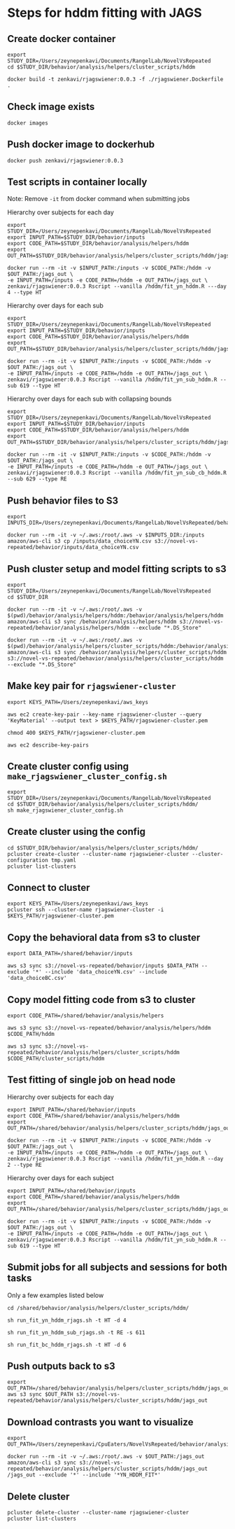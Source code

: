 # Steps for hddm fitting with JAGS

## Create docker container

```
export STUDY_DIR=/Users/zeynepenkavi/Documents/RangelLab/NovelVsRepeated
cd $STUDY_DIR/behavior/analysis/helpers/cluster_scripts/hddm

docker build -t zenkavi/rjagswiener:0.0.3 -f ./rjagswiener.Dockerfile .
```

## Check image exists

```
docker images
```

## Push docker image to dockerhub

```
docker push zenkavi/rjagswiener:0.0.3
```

## Test scripts in container locally

Note: Remove `-it` from docker command when submitting jobs

Hierarchy over subjects for each day

```
export STUDY_DIR=/Users/zeynepenkavi/Documents/RangelLab/NovelVsRepeated
export INPUT_PATH=$STUDY_DIR/behavior/inputs
export CODE_PATH=$STUDY_DIR/behavior/analysis/helpers/hddm
export OUT_PATH=$STUDY_DIR/behavior/analysis/helpers/cluster_scripts/hddm/jags_out

docker run --rm -it -v $INPUT_PATH:/inputs -v $CODE_PATH:/hddm -v $OUT_PATH:/jags_out \
-e INPUT_PATH=/inputs -e CODE_PATH=/hddm -e OUT_PATH=/jags_out \
zenkavi/rjagswiener:0.0.3 Rscript --vanilla /hddm/fit_yn_hddm.R ---day 4 --type HT
```

Hierarchy over days for each sub

```
export STUDY_DIR=/Users/zeynepenkavi/Documents/RangelLab/NovelVsRepeated
export INPUT_PATH=$STUDY_DIR/behavior/inputs
export CODE_PATH=$STUDY_DIR/behavior/analysis/helpers/hddm
export OUT_PATH=$STUDY_DIR/behavior/analysis/helpers/cluster_scripts/hddm/jags_out

docker run --rm -it -v $INPUT_PATH:/inputs -v $CODE_PATH:/hddm -v $OUT_PATH:/jags_out \
-e INPUT_PATH=/inputs -e CODE_PATH=/hddm -e OUT_PATH=/jags_out \
zenkavi/rjagswiener:0.0.3 Rscript --vanilla /hddm/fit_yn_sub_hddm.R --sub 619 --type HT
```

Hierarchy over days for each sub with collapsing bounds

```
export STUDY_DIR=/Users/zeynepenkavi/Documents/RangelLab/NovelVsRepeated
export INPUT_PATH=$STUDY_DIR/behavior/inputs
export CODE_PATH=$STUDY_DIR/behavior/analysis/helpers/hddm
export OUT_PATH=$STUDY_DIR/behavior/analysis/helpers/cluster_scripts/hddm/jags_out

docker run --rm -it -v $INPUT_PATH:/inputs -v $CODE_PATH:/hddm -v $OUT_PATH:/jags_out \
-e INPUT_PATH=/inputs -e CODE_PATH=/hddm -e OUT_PATH=/jags_out \
zenkavi/rjagswiener:0.0.3 Rscript --vanilla /hddm/fit_yn_sub_cb_hddm.R --sub 629 --type RE
```

## Push behavior files to S3

```
export INPUTS_DIR=/Users/zeynepenkavi/Documents/RangelLab/NovelVsRepeated/behavior/inputs

docker run --rm -it -v ~/.aws:/root/.aws -v $INPUTS_DIR:/inputs amazon/aws-cli s3 cp /inputs/data_choiceYN.csv s3://novel-vs-repeated/behavior/inputs/data_choiceYN.csv
```

## Push cluster setup and model fitting scripts to s3

```
export STUDY_DIR=/Users/zeynepenkavi/Documents/RangelLab/NovelVsRepeated
cd $STUDY_DIR

docker run --rm -it -v ~/.aws:/root/.aws -v $(pwd)/behavior/analysis/helpers/hddm:/behavior/analysis/helpers/hddm amazon/aws-cli s3 sync /behavior/analysis/helpers/hddm s3://novel-vs-repeated/behavior/analysis/helpers/hddm --exclude "*.DS_Store"

docker run --rm -it -v ~/.aws:/root/.aws -v $(pwd)/behavior/analysis/helpers/cluster_scripts/hddm:/behavior/analysis/helpers/cluster_scripts/hddm amazon/aws-cli s3 sync /behavior/analysis/helpers/cluster_scripts/hddm s3://novel-vs-repeated/behavior/analysis/helpers/cluster_scripts/hddm --exclude "*.DS_Store"
```

## Make key pair for `rjagswiener-cluster`

```
export KEYS_PATH=/Users/zeynepenkavi/aws_keys

aws ec2 create-key-pair --key-name rjagswiener-cluster --query 'KeyMaterial' --output text > $KEYS_PATH/rjagswiener-cluster.pem

chmod 400 $KEYS_PATH/rjagswiener-cluster.pem

aws ec2 describe-key-pairs
```

## Create cluster config using `make_rjagswiener_cluster_config.sh`

```
export STUDY_DIR=/Users/zeynepenkavi/Documents/RangelLab/NovelVsRepeated
cd $STUDY_DIR/behavior/analysis/helpers/cluster_scripts/hddm/
sh make_rjagswiener_cluster_config.sh
```

## Create cluster using the config

```
cd $STUDY_DIR/behavior/analysis/helpers/cluster_scripts/hddm/
pcluster create-cluster --cluster-name rjagswiener-cluster --cluster-configuration tmp.yaml
pcluster list-clusters
```

## Connect to cluster

```
export KEYS_PATH=/Users/zeynepenkavi/aws_keys
pcluster ssh --cluster-name rjagswiener-cluster -i $KEYS_PATH/rjagswiener-cluster.pem
```

## Copy the behavioral data from s3 to cluster

```
export DATA_PATH=/shared/behavior/inputs

aws s3 sync s3://novel-vs-repeated/behavior/inputs $DATA_PATH --exclude '*' --include 'data_choiceYN.csv' --include 'data_choiceBC.csv'
```

## Copy model fitting code from s3 to cluster

```
export CODE_PATH=/shared/behavior/analysis/helpers

aws s3 sync s3://novel-vs-repeated/behavior/analysis/helpers/hddm $CODE_PATH/hddm

aws s3 sync s3://novel-vs-repeated/behavior/analysis/helpers/cluster_scripts/hddm $CODE_PATH/cluster_scripts/hddm
```

## Test fitting of single job on head node

Hierarchy over subjects for each day

```
export INPUT_PATH=/shared/behavior/inputs
export CODE_PATH=/shared/behavior/analysis/helpers/hddm
export OUT_PATH=/shared/behavior/analysis/helpers/cluster_scripts/hddm/jags_out

docker run --rm -it -v $INPUT_PATH:/inputs -v $CODE_PATH:/hddm -v $OUT_PATH:/jags_out \
-e INPUT_PATH=/inputs -e CODE_PATH=/hddm -e OUT_PATH=/jags_out \
zenkavi/rjagswiener:0.0.3 Rscript --vanilla /hddm/fit_yn_hddm.R --day 2 --type RE
```

Hierarchy over days for each subject

```
export INPUT_PATH=/shared/behavior/inputs
export CODE_PATH=/shared/behavior/analysis/helpers/hddm
export OUT_PATH=/shared/behavior/analysis/helpers/cluster_scripts/hddm/jags_out

docker run --rm -it -v $INPUT_PATH:/inputs -v $CODE_PATH:/hddm -v $OUT_PATH:/jags_out \
-e INPUT_PATH=/inputs -e CODE_PATH=/hddm -e OUT_PATH=/jags_out \
zenkavi/rjagswiener:0.0.3 Rscript --vanilla /hddm/fit_yn_sub_hddm.R --sub 619 --type HT
```

## Submit jobs for all subjects and sessions for both tasks

Only a few examples listed below

```
cd /shared/behavior/analysis/helpers/cluster_scripts/hddm/

sh run_fit_yn_hddm_rjags.sh -t HT -d 4

sh run_fit_yn_hddm_sub_rjags.sh -t RE -s 611

sh run_fit_bc_hddm_rjags.sh -t HT -d 6
```

## Push outputs back to s3

```
export OUT_PATH=/shared/behavior/analysis/helpers/cluster_scripts/hddm/jags_out
aws s3 sync $OUT_PATH s3://novel-vs-repeated/behavior/analysis/helpers/cluster_scripts/hddm/jags_out
```

## Download contrasts you want to visualize

```
export OUT_PATH=/Users/zeynepenkavi/CpuEaters/NovelVsRepeated/behavior/analysis/helpers/cluster_scripts/hddm/jags_out

docker run --rm -it -v ~/.aws:/root/.aws -v $OUT_PATH:/jags_out amazon/aws-cli s3 sync s3://novel-vs-repeated/behavior/analysis/helpers/cluster_scripts/hddm/jags_out /jags_out --exclude '*' --include '*YN_HDDM_FIT*'
```

## Delete cluster

```
pcluster delete-cluster --cluster-name rjagswiener-cluster
pcluster list-clusters
```
